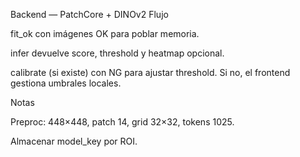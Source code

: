 Backend — PatchCore + DINOv2
Flujo

fit_ok con imágenes OK para poblar memoria.

infer devuelve score, threshold y heatmap opcional.

calibrate (si existe) con NG para ajustar threshold. Si no, el frontend gestiona umbrales locales.

Notas

Preproc: 448×448, patch 14, grid 32×32, tokens 1025.

Almacenar model_key por ROI.
